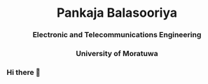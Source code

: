 <h1 align="center">Pankaja Balasooriya</h1>
<h3 align="center">Electronic and Telecommunications Engineering<h3>
<h3 align="center">University of Moratuwa</h3>





### Hi there 👋

<!--
**PankajaBalasooriya/PankajaBalasooriya** is a ✨ _special_ ✨ repository because its `README.md` (this file) appears on your GitHub profile.

Here are some ideas to get you started:

- 🔭 I’m currently working on ...
- 🌱 I’m currently learning ...
- 👯 I’m looking to collaborate on ...
- 🤔 I’m looking for help with ...
- 💬 Ask me about ...
- 📫 How to reach me: ...
- 😄 Pronouns: ...
- ⚡ Fun fact: ...
-->
